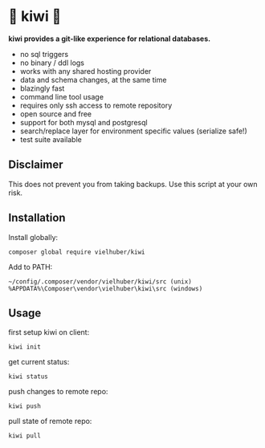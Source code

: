 # 🥝 kiwi 🥝

**kiwi provides a git-like experience for relational databases.**

* no sql triggers
* no binary / ddl logs
* works with any shared hosting provider
* data and schema changes, at the same time
* blazingly fast
* command line tool usage
* requires only ssh access to remote repository
* open source and free
* support for both mysql and postgresql
* search/replace layer for environment specific values (serialize safe!)
* test suite available

## Disclaimer

This does not prevent you from taking backups. Use this script at your own risk.

## Installation

Install globally:
```
composer global require vielhuber/kiwi
```
Add to PATH:
```
~/config/.composer/vendor/vielhuber/kiwi/src (unix)
%APPDATA%\Composer\vendor\vielhuber\kiwi\src (windows)
```

## Usage

first setup kiwi on client:

`kiwi init`

get current status:

`kiwi status`

push changes to remote repo:

`kiwi push`

pull state of remote repo:

`kiwi pull`
